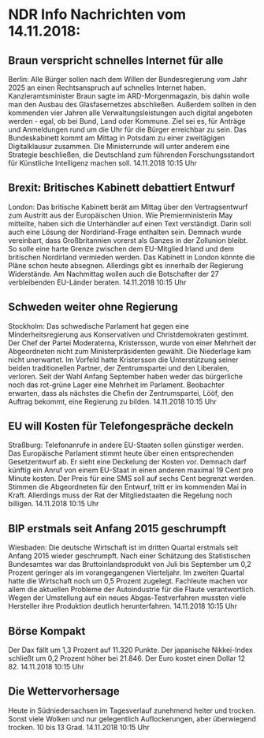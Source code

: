 # NDR Info Nachrichten vom 14.11.2018:


## Braun verspricht schnelles Internet für alle
Berlin: Alle Bürger sollen nach dem Willen der Bundesregierung vom Jahr 2025 an einen Rechtsanspruch auf schnelles Internet haben. Kanzleramtsminister Braun sagte im ARD-Morgenmagazin, bis dahin wolle man den Ausbau des Glasfasernetzes abschließen. Außerdem sollten in den kommenden vier Jahren alle Verwaltungsleistungen auch digital angeboten werden - egal, ob bei Bund, Land oder Kommune. Ziel sei es, für Anträge und Anmeldungen rund um die Uhr für die Bürger erreichbar zu sein. Das Bundeskabinett kommt am Mittag in Potsdam zu einer zweitägigen Digitalklausur zusammen. Die Ministerrunde will unter anderem eine Strategie beschließen, die Deutschland zum führenden Forschungsstandort für Künstliche Intelligenz machen soll. 14.11.2018 10:15 Uhr 

## Brexit: Britisches Kabinett debattiert Entwurf
London: Das britische Kabinett berät am Mittag über den Vertragsentwurf zum Austritt aus der Europäischen Union. Wie Premierministerin May mitteilte, haben sich die Unterhändler auf einen Text verständigt. Darin soll auch eine Lösung der Nordirland-Frage enthalten sein. Demnach wurde vereinbart, dass Großbritannien vorerst als Ganzes in der Zollunion bleibt. So solle eine harte Grenze zwischen dem EU-Mitglied Irland und dem britischen Nordirland vermieden werden. Das Kabinett in London könnte die Pläne schon heute absegnen. Allerdings gibt es innerhalb der Regierung Widerstände. Am Nachmittag wollen auch die Botschafter der 27 verbleibenden EU-Länder beraten. 14.11.2018 10:15 Uhr 

## Schweden weiter ohne Regierung
Stockholm: Das schwedische Parlament hat gegen eine Minderheitsregierung aus Konservativen und Christdemokraten gestimmt. Der Chef der Partei Moderaterna, Kristersson, wurde von einer Mehrheit der Abgeordneten nicht zum Ministerpräsidenten gewählt. Die Niederlage kam nicht unerwartet. Im Vorfeld hatte Kristersson die Unterstützung seiner beiden traditionellen Partner, der Zentrumspartei und den Liberalen, verloren. Seit der Wahl Anfang September haben weder das bürgerliche noch das rot-grüne Lager eine Mehrheit im Parlament. Beobachter erwarten, dass als nächstes die Chefin der Zentrumspartei, Lööf, den Auftrag bekommt, eine Regierung zu bilden. 14.11.2018 10:15 Uhr 

## EU will Kosten für Telefongespräche deckeln
Straßburg:	Telefonanrufe in andere EU-Staaten sollen günstiger werden. Das Europäische Parlament stimmt heute über einen entsprechenden Gesetzentwurf ab. Er sieht eine Deckelung der Kosten vor. Demnach darf künftig ein Anruf von einem EU-Staat in einen anderen maximal 19 Cent pro Minute kosten. Der Preis für eine SMS soll auf sechs Cent begrenzt werden. Stimmen die Abgeordneten für den Entwurf, tritt er im kommenden Mai in Kraft. Allerdings muss der Rat der Mitgliedstaaten die Regelung noch billigen. 14.11.2018 10:15 Uhr 

## BIP erstmals seit Anfang 2015 geschrumpft
Wiesbaden: Die deutsche Wirtschaft ist im dritten Quartal erstmals seit Anfang 2015 wieder geschrumpft. Nach einer Schätzung des Statistischen Bundesamtes war das Bruttoinlandsprodukt von Juli bis September um 0,2 Prozent geringer als im vorangegangenen Vierteljahr. Im zweiten Quartal hatte die Wirtschaft noch um 0,5 Prozent zugelegt. Fachleute machen vor allem die aktuellen Probleme der Autoindustrie für die Flaute verantwortlich. Wegen der Umstellung auf ein neues Abgas-Testverfahren mussten viele Hersteller ihre Produktion deutlich herunterfahren. 14.11.2018 10:15 Uhr 

## Börse Kompakt
Der Dax fällt um 1,3 Prozent auf 11.320 Punkte. Der japanische Nikkei-Index schließt um 0,2 Prozent höher bei 21.846. Der Euro kostet einen Dollar 12 82. 14.11.2018 10:15 Uhr 

## Die Wettervorhersage
Heute in Südniedersachsen im Tagesverlauf zunehmend heiter und trocken. Sonst viele Wolken und nur gelegentlich Auflockerungen, aber überwiegend trocken. 10 bis 13 Grad. 14.11.2018 10:15 Uhr 
